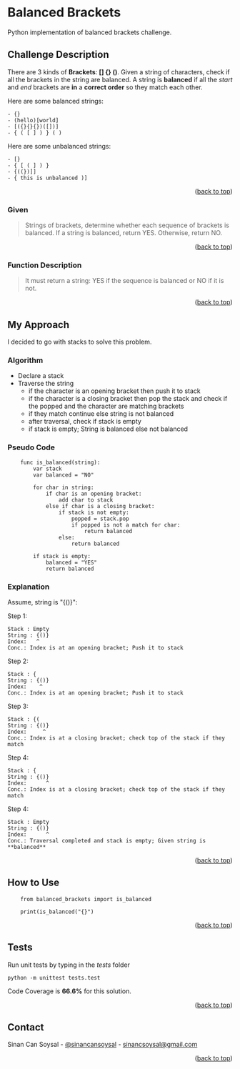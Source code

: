# Balanced Brackets
Python implementation of balanced brackets challenge. 

## Challenge Description
There are 3 kinds of **Brackets**: **[] {} ()**. Given a string of characters, check if all the brackets in the string are balanced. 
A string is **balanced** if all the _start_ and _end_ brackets are **in** a **correct order** so they match each other. 

Here are some balanced strings:
```
- {}
- (hello)[world]
- [({}{}{})([])]
- { ( [ ] ) } ( )
```

Here are some unbalanced strings:
```
- [}
- { [ ( ] ) }
- {((})]]
- { this is unbalanced )]
```
<p align="right">(<a href="#top">back to top</a>)</p>

### Given
> Strings of brackets, determine whether each sequence of brackets is balanced. If a string is balanced, return YES. Otherwise, return NO.
<p align="right">(<a href="#top">back to top</a>)</p>

### Function Description
> It must return a string: YES if the sequence is balanced or NO if it is not.
<p align="right">(<a href="#top">back to top</a>)</p>

## My Approach
I decided to go with stacks to solve this problem.

### Algorithm
- Declare a stack
- Traverse the string
  - if the character is an opening bracket then push it to stack
  - if the character is a closing bracket then pop the stack and check if the popped and the character are matching brackets
  - if they match continue else string is not balanced
  - after traversal, check if stack is empty
  - if stack is empty; String is balanced else not balanced

### Pseudo Code
```
    func is_balanced(string):
        var stack
        var balanced = "NO"

        for char in string:
            if char is an opening bracket:
                add char to stack
            else if char is a closing bracket:
                if stack is not empty:
                    popped = stack.pop
                    if popped is not a match for char:
                        return balanced
                else:
                    return balanced
        
        if stack is empty:
            balanced = "YES"
            return balanced
```

### Explanation
Assume, string is "{()}":

Step 1: 
```
Stack : Empty
String : {()}
Index:   ^
Conc.: Index is at an opening bracket; Push it to stack
```
Step 2:
```
Stack : {
String : {()}
Index:    ^
Conc.: Index is at an opening bracket; Push it to stack
```
Step 3:
```
Stack : {(
String : {()}
Index:     ^
Conc.: Index is at a closing bracket; check top of the stack if they match
```
Step 4:
```
Stack : {
String : {()}
Index:      ^
Conc.: Index is at a closing bracket; check top of the stack if they match
```
Step 4:
```
Stack : Empty
String : {()}
Index:      ^
Conc.: Traversal completed and stack is empty; Given string is **balanced**
```


<p align="right">(<a href="#top">back to top</a>)</p>

## How to Use
```
    from balanced_brackets import is_balanced

    print(is_balanced("{}")
```
<p align="right">(<a href="#top">back to top</a>)</p>

## Tests
Run unit tests by typing in the _tests_ folder
```
python -m unittest tests.test
```
Code Coverage is **66.6%** for this solution.
<p align="right">(<a href="#top">back to top</a>)</p>

## Contact

Sinan Can Soysal - [@sinancansoysal](https://linkedin.com/in/sinancsoysal) - sinancsoysal@gmail.com

<p align="right">(<a href="#top">back to top</a>)</p>
